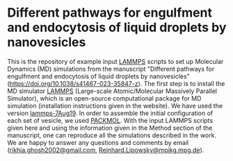 # Different pathways for engulfment and endocytosis of liquid droplets by nanovesicles
This is the repository of example input [LAMMPS](https://www.lammps.org/#gsc.tab=0) scripts to set up Molecular Dynamics (MD) simulations from the manuscript "Different pathways for engulfment and endocytosis of liquid droplets by nanovesicles" (https://doi.org/10.1038/s41467-023-35847-z). 
The first step is to install the MD simulator [LAMMPS](https://www.lammps.org/#gsc.tab=0) (Large-scale Atomic/Molecular Massively Parallel Simulator), which is an open-source computational package for MD simulation (installation instructions given in the website). We have used the version [lammps-7Aug19](https://download.lammps.org/tars/). In order to assemble the initial configuration of each set of vesicle, we used [PACKMOL](http://leandro.iqm.unicamp.br/m3g/packmol/examples.shtml). 
With the input LAMMPS scripts given here and using the information given in the Method section of the manuscript, one can reproduce all the simulations described in the work. 
We are happy to answer any questions and comments by email (rikhia.ghosh2002@gmail.com, Reinhard.Lipowsky@mpikg.mpg.de).
